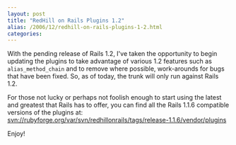 ```yaml
---
layout: post
title: "RedHill on Rails Plugins 1.2"
alias: /2006/12/redhill-on-rails-plugins-1-2.html
categories:
---
```

With the pending release of Rails 1.2, I've taken the opportunity to begin updating the plugins to take advantage of various 1.2 features such as `alias_method_chain` and to remove where possible, work-arounds for bugs that have been fixed. So, as of today, the trunk will only run against Rails 1.2.

For those not lucky or perhaps not foolish enough to start using the latest and greatest that Rails has to offer, you can find all the Rails 1.1.6 compatible versions of the plugins at: <svn://rubyforge.org/var/svn/redhillonrails/tags/release-1.1.6/vendor/plugins>

Enjoy!
